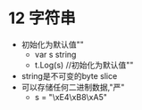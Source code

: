 # 12 字符串
* 初始化为默认值""
    * var s string
  	* t.Log(s) //初始化为默认值""
* string是不可变的byte slice
* 可以存储任何二进制数据,"严"
    * s = "\xE4\xB8\xA5"